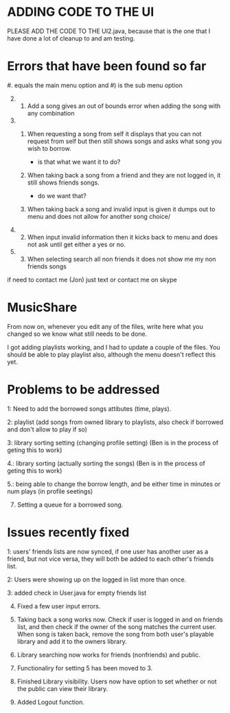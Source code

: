 ADDING CODE TO THE UI
=====================
PLEASE ADD THE CODE TO THE UI2.java, because that is the one that I have done a lot of cleanup to and am testing.

Errors that have been found so far
==================================
#. equals the main menu option and #) is the sub menu option

2. 1) Add a song gives an out of bounds error when adding the song with any combination

3. 1) When requesting a song from self it displays that you can not request from self but then still shows songs and asks what song you wish to borrow.
	    - is that what we want it to do?
   
   2) When taking back a song from a friend and they are not logged in, it still shows friends songs.
	    - do we want that?
  
   2) When taking back a song and invalid input is given it dumps out to menu and does not allow for another song choice/

4. 2) When input invalid information then it kicks back to menu and does not ask until get either a yes or no.

6. 3) When selecting search all non friends it does not show me my non friends songs

if need to contact me (Jon) just text or contact me on skype

MusicShare
==========

From now on, whenever you edit any of the files, write here what you changed so we know what still needs to be done.

I got adding playlists working, and I had to update a couple of the files. You should be able to play playlist also, although the menu doesn't reflect this yet.


Problems to be addressed
=====================

1: Need to add the borrowed songs attibutes (time, plays). 

2: playlist (add songs from owned library to playlists, also check if borrowed and don't allow to play if so)

3: library sorting setting (changing profile setting) (Ben is in the process of geting this to work)

4.: library sorting (actually sorting the songs) (Ben is in the process of geting this to work)

5.: being able to change the borrow length, and be either time in minutes or num plays (in profile seetings)

7. Setting a queue for a borrowed song.



Issues recently fixed
=====================

1: users' friends lists are now synced, if one user has another user as a friend, but not vice versa,
they will both be added to each other's friends list.

2: Users were showing up on the logged in list more than once.

3: added check in User.java for empty friends list

4. Fixed a few user input errors. 

5. Taking back a song works now. Check if user is logged in and on friends list, and then check if the owner of the song matches the current user. When song is taken back, remove the song from both user's playable library and add it to the owners library.

6. Library searching now works for friends (nonfriends) and public.

7. Functionaliry for setting 5 has been moved to 3.

8. Finished Library visibility. Users now have option to set whether or not the public can view their library.

9. Added Logout function.
